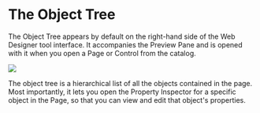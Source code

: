 # The Object Tree

The Object Tree appears by default on the right-hand side of the Web Designer tool interface. It accompanies the Preview Pane and is opened with it when you open a Page or Control from the catalog.  

![](/api/Web%20and%20app%20UIs/Web%20Designer%20tools/assets/2e81375e-2c6d-4b86-8358-b65889524ebf.png)

The object tree is a hierarchical list of all the objects contained in the page. Most importantly, it lets you open the Property Inspector for a specific object in the Page, so that you can view and edit that object's properties.